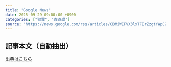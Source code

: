 ```yaml
---
title: "Google News"
date: 2025-09-29 09:00:00 +0900
categories: ["犯罪", "青森県"]
source: "https://news.google.com/rss/articles/CBMiWEFVX3lxTFBrZzgtYWpCZTBRcS13R1RhMmZMWGtWcTJTMFJwcUtuX085ZUoydHl6Zm9wMTB2RTBEdFlTSVZ0ZTNnc05hRlBndWNISjNjT0kwcVF4TGRMT2U?oc=5"
---
```


## 記事本文（自動抽出）
<body class="y0K44d EA71Tc" id="readabilityBody"></body>

[出典はこちら](https://news.google.com/rss/articles/CBMiWEFVX3lxTFBrZzgtYWpCZTBRcS13R1RhMmZMWGtWcTJTMFJwcUtuX085ZUoydHl6Zm9wMTB2RTBEdFlTSVZ0ZTNnc05hRlBndWNISjNjT0kwcVF4TGRMT2U?oc=5)
